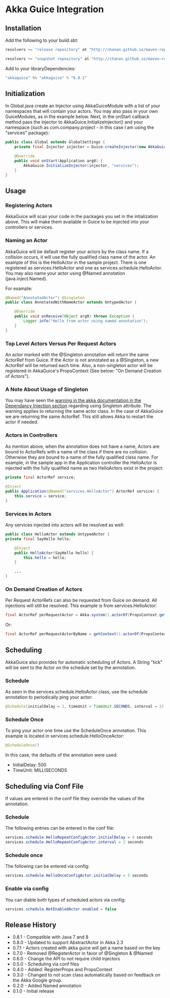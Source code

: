 Akka Guice Integration
=======================

Installation
------------

Add the following to your build.sbt:

```java
resolvers += "release repository" at "http://chanan.github.io/maven-repo/releases/"

resolvers += "snapshot repository" at "http://chanan.github.io/maven-repo/snapshots/"
```

Add to your libraryDependencies:

```java
"akkaguice" %% "akkaguice" % "0.8.1"
```

Initialization
--------------

In Global.java create an Injector using AkkaGuiceModule with a list of your namespaces that will contain your actors. You may also
pass in your own GuiceModules, as in the example below. 
Next, in the onStart callback method pass the injector to AkkaGuice.InitializeInjector() and your namespace 
(such as com.company.project - in this case I am using the "services" package):

```java
public class Global extends GlobalSettings {
	private final Injector injector = Guice.createInjector(new AkkaGuiceModule("services"), new GuiceModule());

	@Override
	public void onStart(Application arg0) {
		AkkaGuice.InitializeInjector(injector, "services");
	}
}
```

Usage
-----

### Registering Actors

AkkaGuice will scan your code in the packages you set in the intialization above. This will make them available in Guice 
to be injected into your controllers or services.

### Naming an Actor

AkkaGuice will be default register your actors by the class name. If a collision occurs, it will use the fully qualified 
class name of the actor. An example of this is the 
HelloActor in the sample project. There is one registered as services.HelloActor and one as services.schedule.HelloActor. 
You may also name your actor using @Named annotation (java.inject.Named).

For example:

```java
@Named("AnnotatedActor") @Singleton
public class AnnotatedWithNameActor extends UntypedActor {

	@Override
	public void onReceive(Object arg0) throws Exception {
		Logger.info("Hello from actor using named annotation");
	}
}
```

### Top Level Actors Versus Per Request Actors

An actor marked with the @Singleton annotation will return the same ActorRef from Guice. If the Actor is not annotated
as a @Singleton, a new ActorRef will be returned each time. Also, a non-singleton actor will be registered in AkkaGuice's 
PropsContext (See below: "On Demand Creation of Actors").

### A Note About Usage of Singleton

You may have seen the [warning in the akka documentation in the Dependancy Injection section](http://doc.akka.io/docs/akka/2.2.3/java/untyped-actors.html#Dependency_Injection)
regarding using Singleton attribute. The warning applies to returning the same actor class. In the case of AkkaGuice we are
returning the same ActorRef. This still allows Akka to restart the actor if needed.

### Actors in Controllers

As mention above, when the annotation does not have a name, Actors are bound to ActorRefs with a name of the class 
if there are no collision. Otherwise they are bound to a name of the fully qualified class name. 
For example, in the sample app in the Application controller the HelloActor is injected with the fully qualified 
name as two HelloActors exist in the project:

```java
private final ActorRef service;
	
@Inject
public Application(@Named("services.HelloActor") ActorRef service) {
	this.service = service;
}
```

### Services in Actors

Any services injected into actors will be resolved as well:

```java
public class HelloActor extends UntypedActor {
private final SayHello hello;

	@Inject
 	public HelloActor(SayHello hello) {
		this.hello = hello;
 	}

	...
}
```

### On Demand Creation of Actors

Per Request ActorRefs can also be requested from Guice on demand. All injections will still be resolved. 
This example is from services.HelloActor:

```java
final ActorRef perRequestActor = Akka.system().actorOf(PropsContext.get(PerRequestActor.class));
```

Or:

```java
final ActorRef perRequestActorByName = getContext().actorOf(PropsContext.get("PerRequest"));
```

Scheduling
---------

AkkaGuice also provides for automatic scheduling of Actors. A String "tick" will be sent 
to the Actor on the schedule set by the annotation. 

### Schedule

As seen in the services.schedule.HelloActor class, use the schedule annotation to 
periodically ping your actor:

```java
@Schedule(initialDelay = 1, timeUnit = TimeUnit.SECONDS, interval = 2)
```

### Schedule Once

To ping your actor one time use the ScheduleOnce annotation. This example is located in 
services.schedule.HelloOnceActor:

```java
@ScheduleOnce()
```

In this case, the defaults of the annotation were used:

* InitialDelay: 500
* TimeUnit: MILLISECONDS

Scheduling via Conf File
------------------------

If values are entered in the conf file they override the values of the annotation.

### Schedule

The following entries can be entered in the conf file:

```java
services.schedule.HelloRepeatConfigActor.initialDelay = 4 seconds
services.schedule.HelloRepeatConfigActor.interval = 2 seconds
```

### Schedule once

The following can be entered via config:

```java
services.schedule.HelloOnceConfigActor.initialDelay = 5 seconds
```

### Enable via config

You can diable both types of scheduled actors via config:

```java
services.schedule.NotEnabledActor.enabled = false
```

Release History
---------------

* 0.8.1 - Compatible with Java 7 and 8
* 0.8.0 - Updated to support AbstractActor in Akka 2.3
* 0.7.1 - Actors created with akka guice will get a name based on the key
* 0.7.0 - Removed @RegisterActor in favor of @Singleton & @Named
* 0.6.0 - Change the API to not require child injectors
* 0.5.0 - Scheduling via conf files
* 0.4.0 - Added: RegisterProps and PropsContext
* 0.3.0 - Changed to not scan class automatically based on feedback on the Akka Google group.
* 0.2.0 - Added Named annotation
* 0.1.0 - Initial release
